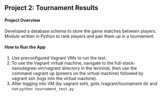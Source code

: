## Project 2: Tournament Results

#### Project Overview

Developed a database schema to store the game matches between players. Module written in Python to rank players and pair them up in a tournament.

#### How to Run the App

1. Use preconfigured Vagrant VMs to run the test.
2. To use the Vagrant virtual machine, navigate to the full-stack-nanodegree-vm/vagrant directory in the terminal, then use the command vagrant up (powers on the virtual machine) followed by vagrant ssh (logs into the virtual machine).
3. After logging into VM (by vagrant ssh), goto /vagrant/tournament dir and run `python tournament_test.py`
